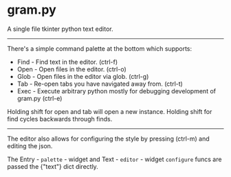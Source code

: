 # gram.py

A single file tkinter python text editor.

---

There's a simple command palette at the bottom which supports:

* Find - Find text in the editor. (ctrl-f)
* Open - Open files in the editor. (ctrl-o)
* Glob - Open files in the editor via glob. (ctrl-g)
* Tab  - Re-open tabs you have navigated away from. (ctrl-t)
* Exec - Execute arbitrary python mostly for debugging development of gram.py (ctrl-e)

Holding shift for open and tab will open a new instance.
Holding shift for find cycles backwards through finds.

---

The editor also allows for configuring the style by pressing (ctrl-m) and editing the json.


The Entry - `palette` - widget and Text - `editor` - widget `configure` funcs are passed the {"text"} dict directly. 
